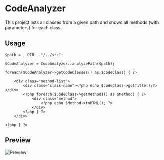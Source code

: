 # CodeAnalyzer

This project lists all classes from a given path and shows all methods (with parameters) for each class.

## Usage
```
$path = __DIR__."/../src";

$CodeAnalyzer = CodeAnalyzer::analyzePath($path);

foreach($CodeAnalyzer->getCodeClasses() as $CodeClass) { ?>

    <div class="method-list">
        <div class="class-name"><?php echo $CodeClass->getTitle();?></div>
        <?php foreach($CodeClass->getMethods() as $Method) { ?>
            <div class="method">
                <?php echo $Method->toHTML(); ?>
            </div>
        <?php } ?>
    </div>
    
<?php } ?>
``` 
## Preview
![Preview](https://i.ibb.co/T2BN8jj/grafik.png)
